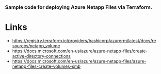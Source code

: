 ### Sample code for deploying Azure Netapp Files via Terraform. 

# Links
- https://registry.terraform.io/providers/hashicorp/azurerm/latest/docs/resources/netapp_volume 
- https://docs.microsoft.com/en-us/azure/azure-netapp-files/create-active-directory-connections 
- https://docs.microsoft.com/en-us/azure/azure-netapp-files/azure-netapp-files-create-volumes-smb   

